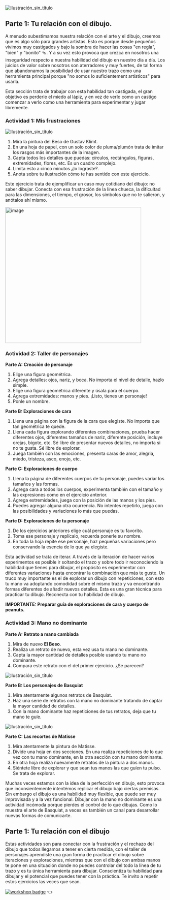 ![Ilustración_sin_título](https://github.com/visualpartnership/formasdeilustrarunreflejo/assets/17634377/b322ee65-5348-41fb-b5fc-359261a93f32)

## Parte 1: Tu relación con el dibujo.

A menudo subestimamos nuestra relación con el arte y el dibujo, creemos que es algo sólo para grandes artistas. Esto es porque desde pequeños vivimos muy castigados y bajo la sombra de hacer las cosas "en regla", "bien" y "bonito" 🩴. Y a su vez esto provoca que crezca en nosotros una inseguridad respecto a nuestra habilidad del dibujo en nuestro día a día. Los juicios de valor sobre nosotros son aterradores y muy fuertes, de tal forma que abandonamos la posibilidad de usar nuestro trazo como una herramienta principal porque "no somos lo suficientement artísticos" para usarla.

Esta sección trata de trabajar con esta habilidad tan castigada, el gran objetivo es perderle el miedo al lápiz, y en vez de verlo como un castigo comenzar a verlo como una herramienta para experimentar y jugar libremente.

### Actividad 1: Mis frustraciones

![Ilustración_sin_título](https://github.com/visualpartnership/formasdeilustrarunreflejo/assets/17634377/8cf1098b-b1b2-4814-a72c-92473207f8cb)

1. Mira la pintura del Beso de Gustav Klimt.
2. En una hoja de papel, con un solo color de pluma/plumón trata de imitar los rasgos más importantes de la imagen.
3. Capta todos los detalles que puedas: círculos, rectángulos, figuras, extremidades, flores, etc. Es un cuadro complejo.
4. Limita esto a cinco minutos ¿lo lograste?.
5. Anota sobre tu ilustración cómo te has sentido con este ejercicio.

Este ejercicio trata de ejemplificar un caso muy cotidiano del dibujo: no saber dibujar. Conecta con esa frustración de la línea chueca, la dificultad para las dimensiones, el tiempo, el grosor, los símbolos que no te salieron, y anótalos ahí mismo.

<img width="428" alt="image" src="https://github.com/visualpartnership/formasdeilustrarunreflejo/assets/17634377/16884d7b-0135-43c6-9f3d-72e10cdbf875">

### Actividad 2: Taller de personajes

**Parte A: Creación de personaje**
1. Elige una figura geométrica.
2. Agrega detalles: ojos, nariz, y boca. No importa el nivel de detalle, hazlo simple.
3. Elige una figura geométrica diferente y úsala para el cuerpo.
4. Agrega extremidades: manos y pies. ¡Listo, tienes un personaje!
5. Ponle un nombre.

**Parte B: Exploraciones de cara**
1. Llena una página con la figura de la cara que elegiste. No importa que tan geométrica te quede.
2. Llena cada figura explorando diferentes combinaciones, prueba hacer diferentes ojos, diferentes tamaños de nariz, diferente posición, incluye orejas, bigote, etc. Sé libre de presentar nuevos detalles, no importa si no te gusta. Sé libre de explorar.
3. Juega también con las emociones, presenta caras de amor, alegria, miedo, tristeza, asco, enojo, etc.

**Parte C: Exploraciones de cuerpo**
1. Llena la página de diferentes cuerpos de tu personaje, puedes variar los tamaños y las formas.
2. Agrega cara a todos los cuerpos, experimenta también con el tamaño y las expresiones como en el ejercicio anterior.
3. Agrega extremidades, juega con la posición de las manos y los pies.
4. Puedes agregar alguna otra ocurrencia. No intentes repetirlo, juega con las posibilidades y variaciones lo más que puedas.

**Parte D: Exploraciones de tu personaje**
1. De los ejercicios anteriores elige cuál personaje es tu favorito.
2. Toma ese personaje y replícalo, recuerda ponerle su nombre.
3. En toda la hoja repite ese personaje, haz pequeñas variaciones pero conservando la esencia de lo que ya elegiste.

Esta actividad se trata de iterar. A través de la iteración de hacer varios experimentos es posible ir soltando el trazo y sobre todo ir reconociendo la habilidad que tienes para dibujar, el propósito es experimentar con diferentes variaciones hasta encontrar la combinación que más te guste. Un truco muy importante es el de explorar un dibujo con repeticiones, con esto tu mano va adoptando comodidad sobre el mismo trazo y va encontrando formas diferentes de añadir nuevos detalles. Esta es una gran técnica para practicar tu dibujo. Reconecta con tu habilidad de dibujo.

**IMPORTANTE: Preparar guía de exploraciones de cara y cuerpo de peanuts.**

### Actividad 3: Mano no dominante

**Parte A: Retrato a mano cambiada**
1. Mira de nuevo **El Beso**.
2. Realiza un retrato de nuevo, esta vez usa tu mano no dominante.
3. Capta la mayor cantidad de detalles posible usando tu mano no dominante.
4. Compara este retrato con el del primer ejercicio. ¿Se parecen?

![Ilustración_sin_título](https://github.com/visualpartnership/formasdeilustrarunreflejo/assets/17634377/62195a0f-8027-4f44-896b-c8f915c3405e)

**Parte B: Los personajes de Basquiat**
1. Mira atentamente algunos retratos de Basquiat.
2. Haz una serie de retratos con la mano no dominante tratando de captar la mayor cantidad de detalles.
3. Con la mano dominante haz repeticiones de tus retratos, deja que tu mano te guíe.

![Ilustración_sin_título](https://github.com/visualpartnership/formasdeilustrarunreflejo/assets/17634377/661d8c84-0c1e-4933-9196-9a60866644c5)

**Parte C: Las recortes de Matisse**

1. Mira atentamente la pintura de Matisse.
2. Divide una hoja en dos secciones. En una realiza repeticiones de lo que vez con tu mano dominante, en la otra sección con tu mano dominante.
3. En otra hoja realiza nuevamente retratos de la pintura a dos manos.
4. Siéntete libre de explorar y que sean tus manos las que guíen tu pulso. Se trata de explorar.

Muchas veces estamos con la idea de la perfección en dibujo, esto provoca que inconsientemente intentémos replicar el dibujo bajo ciertas premisas. Sin embargo el dibujo es una habilidad muy flexible, que puede ser muy improvisada y a la vez funcional. Dibujar con la mano no dominante es una actividad incómoda porque pierdes el control de lo que dibujas. Como lo muestra el arte de Basquiat, a veces es también un canal para desarrollar nuevas formas de comunicarte.

## Parte 1: Tu relación con el dibujo

Estas actividades son para conectar con la frustración y el rechazo del dibujo que todos llegamos a tener en cierta medida, con el taller de personajes aprendiste una gran forma de practicar el dibujo sobre iteraciones y exploraciones, mientras que con el dibujo con ambas manos te pone en una situación donde no puedes controlar del todo la línea de tu trazo y es tu única herramienta para dibujar. Conscientiza tu habilidad para dibujar y el potencial que puedes tener con la práctica. Te invito a repetir estos ejercicios las veces que sean.

[![workshop badge](https://img.shields.io/badge/🔗link-HOME-blue?style=for-the-badge)](README.md) 👈

